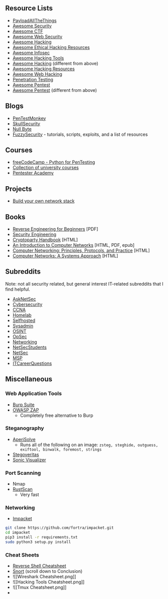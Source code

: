 ## Resource Lists
- [PayloadAllTheThings](https://github.com/swisskyrepo/PayloadsAllTheThings)
- [Awesome Security](https://github.com/sbilly/awesome-security)
- [Awesome CTF](https://github.com/apsdehal/awesome-ctf)
- [Awesome Web Security](https://github.com/qazbnm456/awesome-web-security)
- [Awesome Hacking](https://github.com/carpedm20/awesome-hacking)
- [Awesome Ethical Hacking Resources](https://github.com/husnainfareed/Awesome-Ethical-Hacking-Resources)
- [Awesome Infosec](https://github.com/onlurking/awesome-infosec)
- [Awesome Hacking Tools](https://github.com/jekil/awesome-hacking)
- [Awesome Hacking](https://github.com/Hack-with-Github/Awesome-Hacking) (different from above)
- [Awesome Hacking Resources](https://github.com/vitalysim/Awesome-Hacking-Resources)
- [Awesome Web Hacking](https://github.com/infoslack/awesome-web-hacking)
- [Penetration Testing](https://github.com/wtsxDev/Penetration-Testing)
- [Awesome Pentest](https://github.com/enaqx/awesome-pentest)
- [Awesome Pentest](https://github.com/Muhammd/Awesome-Pentest) (different from above)

## Blogs
- [PenTestMonkey](https://web.archive.org/web/20200831150802/http://pentestmonkey.net/)
- [SkullSecurity](https://blog.skullsecurity.org/)
- [Null Byte](https://null-byte.wonderhowto.com/)
- [FuzzySecurity](http://www.fuzzysecurity.com/) - tutorials, scripts, exploits, and a list of resources

## Courses
- [freeCodeCamp - Python for PenTesting](https://www.freecodecamp.org/learn/information-security/python-for-penetration-testing/)
- [Collection of university courses](https://github.com/prakhar1989/awesome-courses#security)
- [Pentester Academy](https://www.pentesteracademy.com/topics)
 
## Projects
- [Build your own network stack](https://github.com/danistefanovic/build-your-own-x#build-your-own-network-stack)

## Books
- [Reverse Engineering for Beginners](https://beginners.re/) \[PDF]
- [Security Engineering](https://www.cl.cam.ac.uk/~rja14/book.html)
- [Cryptoparty Handbook](https://cryptoparty.is/handbook//) \[HTML]
- [An Introduction to Computer Networks](https://intronetworks.cs.luc.edu/) \[HTML, PDF, epub]
- [Computer Networking: Principles, Protocols, and Practice](https://www.computer-networking.info/1st/html/index.html) \[HTML]
- [Computer Networks: A Systems Approach](https://book.systemsapproach.org/) \[HTML]

## Subreddits
Note: not all security related, but general interest IT-related subreddits that I find helpful.

- [AskNetSec](https://old.reddit.com/r/AskNetsec/)
- [Cybersecurity](https://old.reddit.com/r/cybersecurity/)
- [CCNA](https://old.reddit.com/r/ccna)
- [Homelab](https://old.reddit.com/r/homelab/)
- [Selfhosted](https://old.reddit.com/r/selfhosted/)
- [Sysadmin](https://old.reddit.com/r/sysadmin/)
- [OSINT](https://old.reddit.com/r/OSINT/)
- [OpSec](https://old.reddit.com/r/opsec/)
- [Networking](https://old.reddit.com/r/networking/)
- [NetSecStudents](https://old.reddit.com/r/netsecstudents/)
- [NetSec](https://old.reddit.com/r/netsec/)
- [MSP](https://old.reddit.com/r/msp/)
- [ITCareerQuestions](https://old.reddit.com/r/ITCareerQuestions/)

## Miscellaneous
### Web Application Tools
- [Burp Suite](https://portswigger.net/burp)
- [OWASP ZAP](https://www.zaproxy.org/)
	- Completely free alternative to Burp
### Steganography
- [AperiSolve](https://github.com/Zeecka/AperiSolve)
	- Runs all of the following on an image: `zsteg, steghide, outguess, exiftool, binwalk, foremost, strings`
- [Stegoveritas](https://github.com/bannsec/stegoVeritas)
- [Sonic Visualizer](https://www.sonicvisualiser.org/)
### Port Scanning
- Nmap
- [RustScan](https://github.com/RustScan/RustScan)
	- Very fast
### Networking
- [Impacket](https://github.com/fortra/impacket)
```bash
git clone https://github.com/fortra/impacket.git
cd impacket
pip3 install -r requirements.txt
sudo python3 setup.py install
```
### Cheat Sheets
- [Reverse Shell Cheatsheet](https://github.com/swisskyrepo/PayloadsAllTheThings/blob/master/Methodology%20and%20Resources/Reverse%20Shell%20Cheatsheet.md#reverse-shell-cheat-sheet)
- [Snort](https://tryhackme.com/r/room/snort) (scroll down to Conclusion)
- ![[Wireshark Cheatsheet.png]]
- ![[Hacking Tools Cheatsheet.png]]
- ![[Tmux Cheatsheet.png]]
- 